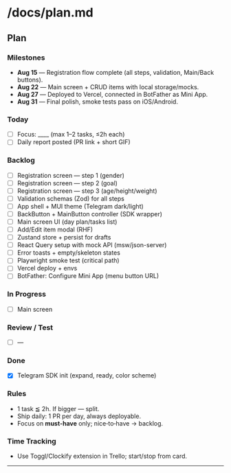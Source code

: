 # /docs/plan.md

## Plan

### Milestones

* **Aug 15** — Registration flow complete (all steps, validation, Main/Back buttons).
* **Aug 22** — Main screen + CRUD items with local storage/mocks.
* **Aug 27** — Deployed to Vercel, connected in BotFather as Mini App.
* **Aug 31** — Final polish, smoke tests pass on iOS/Android.

### Today

* [ ] Focus: \_\_\_\_ (max 1–2 tasks, ≤2h each)
* [ ] Daily report posted (PR link + short GIF)

### Backlog

* [ ] Registration screen — step 1 (gender)
* [ ] Registration screen — step 2 (goal)
* [ ] Registration screen — step 3 (age/height/weight)
* [ ] Validation schemas (Zod) for all steps
* [ ] App shell + MUI theme (Telegram dark/light)
* [ ] BackButton + MainButton controller (SDK wrapper)
* [ ] Main screen UI (day plan/tasks list)
* [ ] Add/Edit item modal (RHF)
* [ ] Zustand store + persist for drafts
* [ ] React Query setup with mock API (msw/json-server)
* [ ] Error toasts + empty/skeleton states
* [ ] Playwright smoke test (critical path)
* [ ] Vercel deploy + envs
* [ ] BotFather: Configure Mini App (menu button URL)

### In Progress

* [ ] Main screen

### Review / Test

* [ ] —

### Done

* [x] Telegram SDK init (expand, ready, color scheme)

### Rules

* 1 task ≦ 2h. If bigger — split.
* Ship daily: 1 PR per day, always deployable.
* Focus on **must‑have** only; nice‑to‑have → backlog.

### Time Tracking

* Use Toggl/Clockify extension in Trello; start/stop from card.

---